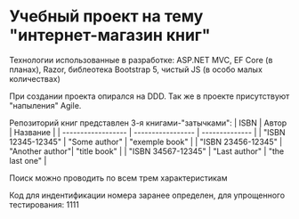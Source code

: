 # Учебный проект на тему "интернет-магазин книг"

Технологии использованные в разработке: ASP.NET MVC, EF Core (в планах), Razor, библеотека Bootstrap 5, чистый JS (в особо малых количествах)

При создании проекта опирался на DDD. Так же в проекте присутствуют "напыления" Agile.

Репозиторий книг представлен 3-я книгами-"затычками":
|        ISBN        |       Автор       |    Название    |
| ------------------ | ----------------- | -------------- |
| "ISBN 12345-12345" |   "Some author"   | "exemple book" |
| "ISBN 23456-12345" |   "Another author"| "title book"   |
| "ISBN 34567-12345" |   "Last author"   | "the last one" |

Поиск можно проводить по всем трем характеристикам

Код для индентификации номера заранее определен, для упрощенного тестирования: 1111
